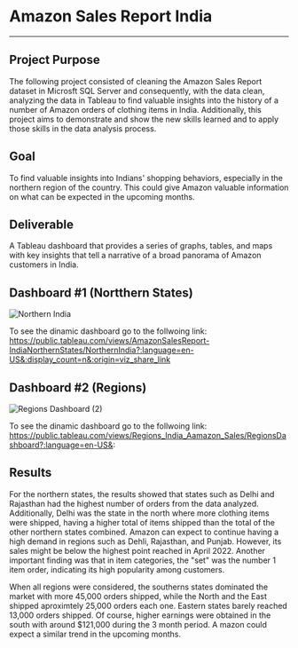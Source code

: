 # Amazon Sales Report India
---
Project Purpose
---
The following project consisted of cleaning the Amazon Sales Report dataset in Microsft SQL Server and consequently, with the data clean, analyzing the data in Tableau to find valuable insights into the history of a number of Amazon orders of clothing items in India. Additionally, this project aims to demonstrate and show the new skills learned and to apply those skills in the data analysis process.

Goal
---
To find valuable insights into Indians' shopping behaviors, especially in the northern region of the country. This could give Amazon valuable information on what can be expected in the upcoming months.  

Deliverable
---
A Tableau dashboard that provides a series of graphs, tables, and maps with key insights that tell a narrative of a broad panorama of Amazon customers in India. 

Dashboard #1 (Nortthern States)
---
![Northern India ](https://user-images.githubusercontent.com/102596118/215298520-cee515d9-b84f-4499-abd4-4856973faf8c.png)

To see the dinamic dashboard go to the follwoing link:
https://public.tableau.com/views/AmazonSalesReport-IndiaNorthernStates/NorthernIndia?:language=en-US&:display_count=n&:origin=viz_share_link

Dashboard #2 (Regions)
---
![Regions Dashboard (2)](https://user-images.githubusercontent.com/102596118/218281884-df3d2b1d-9ab0-4eec-81ba-9e2a48c3728e.png)

To see the dinamic dashboard go to the follwoing link: https://public.tableau.com/views/Regions_India_Aamazon_Sales/RegionsDashboard?:language=en-US&:

Results
---
For the northern states, the results showed that states such as Delhi and Rajasthan had the highest number of orders from the data analyzed. Additionally, Delhi was the state in the north where more clothing items were shipped, having a higher total of items shipped than the total of the other northern states combined.
Amazon can expect to continue having a high demand in regions such as Dehli, Rajasthan, and Punjab. However, its sales might be below the highest point reached in April 2022. Another important finding was that in item categories, the "set" was the number 1 item order, indicating its high popularity among customers.

When all regions were considered, the southerns states dominated the market with more 45,000 orders shipped, while the North and the East shipped aproximtely 25,000 orders each one. Eastern states barely reached 13,000 orders shipped. Of course, higher earnings were obtained in the south with around $121,000 during the 3 month period. A mazon could expect a similar trend in the upcoming months.



